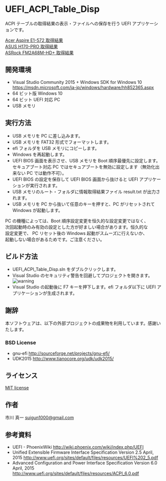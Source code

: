 ﻿# UEFI_ACPI_Table_Disp

ACPI テーブルの取得結果の表示・ファイルへの保存を行う UEFI アプリケーションです。

[Acer Aspire E1-572 取得結果](https://raw.githubusercontent.com/tenpoku1000/UEFI_ACPI_Table_Disp/master/result1_Acer_Aspire_E1-572.txt)  
[ASUS H170-PRO 取得結果](https://raw.githubusercontent.com/tenpoku1000/UEFI_ACPI_Table_Disp/master/result2_ASUS_H170-PRO.txt)  
[ASRock FM2A68M-HD+ 取得結果](https://raw.githubusercontent.com/tenpoku1000/UEFI_ACPI_Table_Disp/master/result3_ASRock_FM2A68M-HD+.txt)  

## 開発環境

* Visual Studio Community 2015 + Windows SDK for Windows 10
https://msdn.microsoft.com/ja-jp/windows/hardware/hh852365.aspx
* 64 ビット版 Windows 10
* 64 ビット UEFI 対応 PC
* USB メモリ

## 実行方法

* USB メモリを PC に差し込みます。
* USB メモリを FAT32 形式でフォーマットします。
* efi フォルダを USB メモリにコピーします。
* Windows を再起動します。
* UEFI BIOS 画面を表示させ、USB メモリを Boot 順序最優先に設定します。  
  セキュアブート対応 PC ではセキュアブートを無効に設定します（無効化出来ない PC では動作不可）。
* UEFI BIOS の設定を保存して UEFI BIOS 画面から抜けると UEFI アプリケーションが実行されます。
* USB メモリのルート・フォルダに情報取得結果ファイル result.txt が出力されます。
* USB メモリを PC から抜いて任意のキーを押すと、PC がリセットされて Windows が起動します。

PC の機種によっては、Boot 順序設定変更を恒久的な設定変更ではなく、  
次回起動時のみ有効の設定とした方が好ましい場合があります。恒久的な  
設定変更で、  PC リセット後の Windows 起動がスムーズに行えないか、  
起動しない場合があるためです。ご注意ください。  

## ビルド方法

* UEFI_ACPI_Table_Disp.sln をダブルクリックします。
* Visual Studio のセキュリティ警告を回避してプロジェクトを開きます。  
![warning](https://raw.githubusercontent.com/tenpoku1000/UEFI_ACPI_Table_Disp/master/images/MSVC.PNG)
* Visual Studio の起動後に F7 キーを押下します。efi フォルダ以下に UEFI アプリケーションが生成されます。

## 謝辞

本ソフトウェアは、以下の外部プロジェクトの成果物を利用しています。感謝いたします。

### BSD License
* gnu-efi http://sourceforge.net/projects/gnu-efi/
* UDK2015 http://www.tianocore.org/udk/udk2015/

## ライセンス

[MIT license](https://raw.githubusercontent.com/tenpoku1000/UEFI_ACPI_Table_Disp/master/LICENSE)

## 作者

市川 真一 <suigun1000@gmail.com>

## 参考資料

* UEFI - PhoenixWiki http://wiki.phoenix.com/wiki/index.php/UEFI
* Unified Extensible Firmware Interface Specification Version 2.5 April, 2015
http://www.uefi.org/sites/default/files/resources/UEFI%202_5.pdf
* Advanced Configuration and Power Interface Specification Version 6.0 April, 2015
http://www.uefi.org/sites/default/files/resources/ACPI_6.0.pdf
